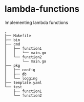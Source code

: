 # lambda-functions
Implementing lambda functions 


```
.
├── Makefile
├── bin
├── cmd
│   ├── function1
│   │   └── main.go
│   └── function2
│       └── main.go
├── pkg
│   ├── config
│   ├── db
│   └── logging
├── template.yaml
└── test
    ├── function1
    └── function2

```
